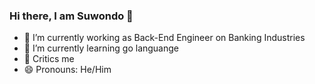 ### Hi there, I am Suwondo 👋

- 🔭 I’m currently working as Back-End Engineer on Banking Industries
- 🌱 I’m currently learning go languange
- 💬 Critics me
- 😄 Pronouns: He/Him




